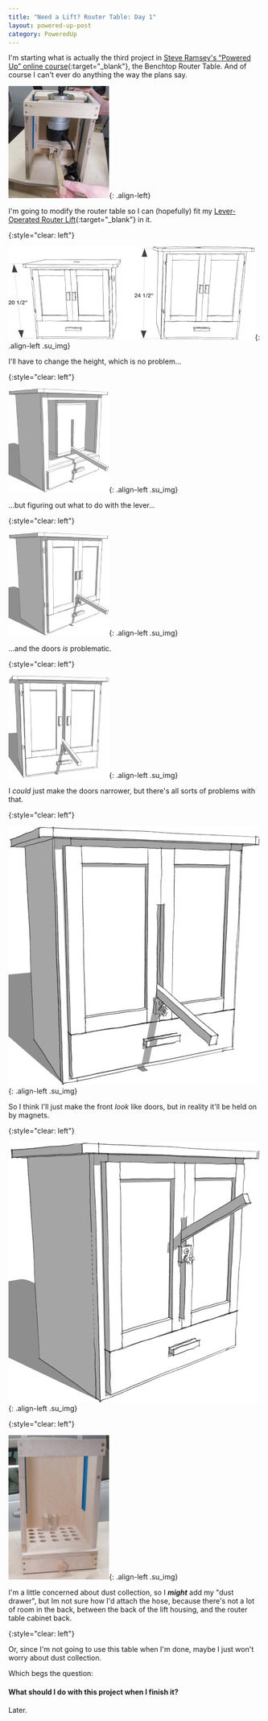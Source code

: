 ```yaml
---
title: "Need a Lift? Router Table: Day 1"
layout: powered-up-post
category: PoweredUp
---
```

<style>
  .su_img {
    padding: 10px;
    border: 2px solid black;
    background-color: white;
  }
</style>



I'm starting what is actually the third project in [Steve Ramsey's “Powered Up” online course](https://theweekendwoodworker.com/powered-up){:target="_blank"}, the Benchtop Router Table. And of course I can't ever do anything the way the plans say.

![](/assets/images-posts/powered-up-2/powered-up-2-01-1-01.jpg){: .align-left}

I'm going to modify the router table so I can (hopefully) fit my [Lever-Operated Router Lift](https://youtu.be/LJqPDADi8MM){:target="_blank"} in it.

{:style="clear: left"}

![](/assets/images-posts/powered-up-2/powered-up-2-01-1-02.jpg){: .align-left .su_img}

I'll have to change the height, which is no problem...

{:style="clear: left"}

![](/assets/images-posts/powered-up-2/powered-up-2-01-1-03.jpg){: .align-left .su_img}

...but figuring out what to do with the lever...

{:style="clear: left"}

![](/assets/images-posts/powered-up-2/powered-up-2-01-1-04.jpg){: .align-left .su_img}

...and the doors *is* problematic.

{:style="clear: left"}

![](/assets/images-posts/powered-up-2/powered-up-2-01-1-05.jpg){: .align-left .su_img}

I *could* just make the doors narrower, but there's all sorts of problems with that.

{:style="clear: left"}

![](/assets/images-posts/powered-up-2/powered-up-2-01-1-06.jpg){: .align-left .su_img}

So I think I'll just make the front *look* like doors, but in reality it'll be held on by magnets.

{:style="clear: left"}

![](/assets/images-posts/powered-up-2/powered-up-2-01-1-07.jpg){: .align-left .su_img}

{:style="clear: left"}

![](/assets/images-posts/powered-up-2/powered-up-2-01-1-08.jpg){: .align-left .su_img}

I'm a little concerned about dust collection, so I ***might*** add my "dust drawer", but Im not sure how I'd attach the hose, because there's not a lot of room in the back, between the back of the lift housing, and the router table cabinet back.

{:style="clear: left"}

Or, since I'm not going to use this table when I'm done, maybe I just won't worry about dust collection.

Which begs the question:

#### What should I do with this project when I finish it?

Later.